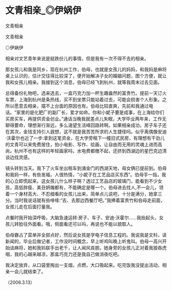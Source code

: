 # 文青相亲_◎伊娲伊

文青相亲

文青相亲

◎伊娲伊

相亲对文艺青年来说是挺跌份儿的事情，但是我有一次不得不去的相亲。

那女孩儿和我是同乡，现在杭州工作，伯母，也就是女孩儿的妈妈，和我妈是麻将桌上认识的，估计交往得比较深了，便开始解决子女的婚姻问题，图个方便，就让我和女孩儿相亲。我接到这个消息，伯母已经飞到杭州，就等我周末过去见面。

总得备份礼物吧，选来选去，一盒巧克力加一杯生趣盎然的富贵竹。提前一天订火车票，上海到杭州是条热线，买不到坐票只能站着过去，可能会损害个人形象。之所以愿意去相亲，摆不上台面的原因也有。伯母比较直爽，先前和我通过电话。“家里的是化肥厂的副厂长，爱才如命。你和小妮子要是成事，在上海给你们买房买车，再提供资金创业。”通话当晚我就差点儿失眠，大学毕业两年来，工作无聊得要命，理想渐行渐远，多么渴望生活峰回路转啊。如果相亲成功，房子车子还在其次，金钱支持引人遐想，这不就是我苦苦所求的人生捷径吗。似乎离偶像安迪·沃霍尔也近了一步:拿到这笔资金，在大学旁租下一幢旧式民房，有理想有干劲儿的文青可以来免费居住，拍小电影、写作、绘画，让自由而无用的灵魂上进而高尚。杭州不也有这样的年轻画家吗，水电费都缴不起，还挤到西湖边的星巴克边清谈边找灵感。

镜头转到当天。我下了火车坐出租车到涌金门的西湖天地，母女俩已提前到。伯母和我妈一样，有些发福，人很热情，“小妮子在工艺品店买东西”。伯母手一指，我的心立即慌起来，这女孩儿什么样子啊？透过工艺品店的玻璃门，能看到不少女孩，高低胖瘦、美丑妍媸都有，不能确定是哪一个。伯母进去找人,不一会儿，领着一个身材高大、不忍细看的女孩儿出来，简单点儿说吧，十分是满分，她拿三分。当时我说话就有些哆嗦:“去、去那边西餐厅吧。”我捧着富贵竹和伯母走前面，女孩儿走在后面打量我。

点餐时我开始深呼吸，大脑急速运转:房子、车子、安迪·沃霍尔……我抬起头，女孩儿转脸往外面看。哦，侧面看还可以吗，再说也不能以貌取人。

伯母霸占了菜单并全部点好，然后说女孩是学电子信息工程的。我说我是文科，读新闻的，毕业后做记者，工作没时间概念，早上听鸡叫晚上听鬼叫。伯母一高兴开始谈麻将，她和我妈联手出老千，让人闻风丧胆。她身旁的女孩儿正对着我狼吞虎咽，我的心越来越凉，那盒巧克力还是我自己做消夜吃吧。

我决定放弃，从口袋里掏出一支烟，点燃，大口吸起来。吃完饭我没提出活动，相亲一会儿就结束了。

（2006.3.13）